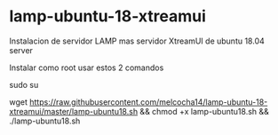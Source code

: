 # lamp-ubuntu-18-xtreamui
Instalacion de servidor LAMP mas servidor XtreamUI de ubuntu 18.04 server

Instalar como root usar estos 2 comandos

sudo su

wget https://raw.githubusercontent.com/melcocha14/lamp-ubuntu-18-xtreamui/master/lamp-ubuntu18.sh && chmod +x lamp-ubuntu18.sh && ./lamp-ubuntu18.sh


